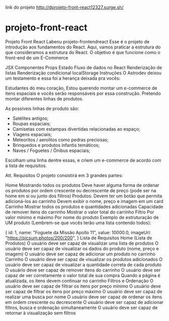link do projeto
http://dprojeto-front-react12327.surge.sh/

# projeto-front-react
Projeto Front React Labenu
projeto-frontendreact
Esse é o projeto de introdução aos fundamentos do React. Aqui, vamos praticar a estrutura do que consideramos a estrutura do React. O objetivo é que funcione como o front-end de um E-Commerce

JSX
Componentes
Props
Estado
Fluxo de dados no React
Renderização de listas
Renderização condicional
localStorage
Instruções
O Astrodev deixou um testamento e essa foi a herança deixada pra vocês:

Estudantes do meu coração,
Estou querendo montar um e-commerce de itens espaciais e vocês serão responsáveis por essa construção. 
Pretendo montar diferentes linhas de produtos. 

As possíveis linhas de produto são:
- Satélites antigos;
- Roupas espaciais;
- Camisetas com estampas divertidas relacionadas ao espaço;
- Viagens espaciais;
- Meteoritos / aerolitos como pedras preciosas;
- Brinquedos e produtos infantis temáticos;
- Naves / Foguetes / Ônibus espaciais;

Escolham uma linha dentre essas, e criem um e-commerce de acordo com a lista de requisitos.


Att.
Requisitos
O projeto consistirá em 3 grandes partes:

Home
Mostrando todos os produtos
Deve haver alguma forma de ordenar os produtos por ordem crescente ou decrescente de preço (pode ser na home em si ou junto dos filtros)
Produtos:
Devem ter um botão que permita adicioná-los ao carrinho
Devem exibir o nome, preço e imagem em um card
Carrinho
Mostrar todos os produtos e quantidades adicionadas
Capacidade de remover itens do carrinho
Mostrar o valor total do carrinho
Filtro
Por valor mínimo e máximo
Por nome do produto
Exemplo de estruturação de UM produto (Lembrem-se que vocês terão uma lista contendo todos):

{
	id: 1,
	name: "Foguete da Missão Apollo 11",
	value: 10000.0,
	imageUrl: "https://picsum.photos/200/200",
}
Lista de Requisitos
Home (Lista de Produtos)
 O usuário deve ser capaz de visualizar uma lista de produtos
 O usuário deve ser capaz de visualizar os dados do produto (nome, preço e imagem)
 O usuário deve ser capaz de adicionar um produto no carrinho
Carrinho
 O usuário deve ser capaz de visualizar os produtos adicionados
 O usuário deve ser capaz de visualizar a quantidade correta de cada produto
 O usuário deve ser capaz de remover itens do carrinho
 O usuário deve ser capaz de ver corretamente o valor total de sua compra
 Quando a página é atualizada, os itens devem continuar no carrinho
Filtros e Ordenação
 O usuário deve ser capaz de filtrar os itens por preço mínimo
 O usuário deve ser capaz de filtrar os itens por preço máximo
 O usuário deve ser capaz de realizar uma busca por nome
 O usuário deve ser capaz de ordenar os itens em ordem crescente ou decrescente
 O usuário deve ser capaz de adicionar filtros, busca e ordenação simultaneamente
 O usuário deve ser capaz de retornar à visualização sem filtros
